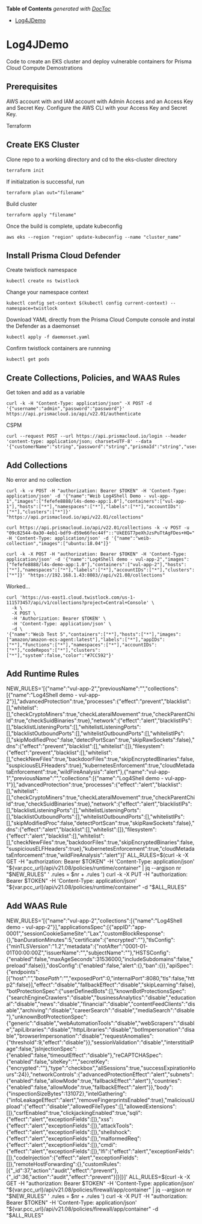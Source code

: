 <!-- START doctoc generated TOC please keep comment here to allow auto update -->
<!-- DON'T EDIT THIS SECTION, INSTEAD RE-RUN doctoc TO UPDATE -->
**Table of Contents**  *generated with [DocToc](https://github.com/thlorenz/doctoc)*

- [Log4JDemo](#log4jdemo)

<!-- END doctoc generated TOC please keep comment here to allow auto update -->

# Log4JDemo
Code to create an EKS cluster and deploy vulnerable containers for Prisma Cloud Compute Demostrations

Prerequisites
-------------

AWS account with and IAM account with Admin Access and an Access Key and Secret Key.  Configure the AWS CLI with your Access Key and Secret Key.

Terraform

Create EKS Cluster
------------------

Clone repo to a working directory and cd to the eks-cluster directory
```
terraform init
```
If initialzation is successful, run
```
terraform plan out="filename"
```
Build cluster
```
terraform apply "filename"
```
Once the build is complete, update kubeconfig
```
aws eks --region "region" update-kubeconfig --name "cluster_name"
```
Install Prisma Cloud Defender
-----------------------------

Create twistlock namespace
```
kubectl create ns twistlock
```
Change your namespace context
```
kubectl config set-context $(kubectl config current-context) --namespace=twistlock
```
Download YAML directly from the Prisma Cloud Compute console and instal the Defender as a daemonset
```
kubectl apply -f daemonset.yaml
```
Confirm twistlock containers are runnning
```
kubectl get pods
```
Create Collections, Policies, and WAAS Rules
--------------------------------------------

Get token and add as a variable
```
curl -k -H "Content-Type: application/json" -X POST -d '{"username":"admin","password":"password"}' https://api.prismacloud.io/api/v22.01/authenticate
```
CSPM  
```
curl --request POST --url https://api.prismacloud.io/login --header 'content-type: application/json; charset=UTF-8' --data '{"customerName":"string","password":"string","prismaId":"string","username":"string"}'
```

Add Collections
---------------

No error and no collection
```
curl -k -v POST -H "authorization: Bearer $TOKEN" -H 'Content-Type: application/json' -d '{"name":"Weib Log4Shell Demo - vul-app-1","images":["fefefe8888/l4s-demo-app:1.0"],"containers":["vul-app-1"],"hosts":["*"],"namespaces":["*"],"labels":["*"],"accountIDs":["*"],"clusters":["*"]}' "https://api.prismacloud.io/api/v22.01/collections"
```
```
curl https://api.prismacloud.io/api/v22.01/collections -k -v POST -u "09c82544-0a30-4eb1-bdf9-d59e66fec44f"::"UkEEGT7peXhJzsPuTtAgFDes+HQ=" -H 'Content-Type: application/json' -d '{"name":"weib-collection","images":["ubuntu:18.04"]}'
```
```
curl -k -X POST -H "authorization: Bearer $TOKEN" -H 'Content-Type: application/json' -d '{"name":"Log4Shell demo - vul-app-2","images":["fefefe8888/l4s-demo-app:1.0"],"containers":["vul-app-2"],"hosts":["*"],"namespaces":["*"],"labels":["*"],"accountIDs":["*"],"clusters":["*"]}' "https://192.168.1.43:8083//api/v21.08/collections"
```
Worked...
```
curl 'https://us-east1.cloud.twistlock.com/us-1-111573457/api/v1/collections?project=Central+Console' \
  -k \
  -X POST \
  -H 'Authorization: Bearer $TOKEN' \
  -H 'Content-Type: application/json' \
  -d \
'{"name":"Weib Test 5","containers":["*"],"hosts":["*"],"images":["amazon/amazon-ecs-agent:latest"],"labels":["*"],"appIDs":["*"],"functions":["*"],"namespaces":["*"],"accountIDs":["*"],"codeRepos":["*"],"clusters":["*"],"system":false,"color":"#7CC592"}'
```

Add Runtime Rules
-----------------

NEW_RULES='[{"name":"vul-app-2","previousName":"","collections":[{"name":"Log4Shell demo - vul-app-2"}],"advancedProtection":true,"processes":{"effect":"prevent","blacklist":[],"whitelist":[],"checkCryptoMiners":true,"checkLateralMovement":true,"checkParentChild":true,"checkSuidBinaries":true},"network":{"effect":"alert","blacklistIPs":[],"blacklistListeningPorts":[],"whitelistListeningPorts":[],"blacklistOutboundPorts":[],"whitelistOutboundPorts":[],"whitelistIPs":[],"skipModifiedProc":false,"detectPortScan":true,"skipRawSockets":false},"dns":{"effect":"prevent","blacklist":[],"whitelist":[]},"filesystem":{"effect":"prevent","blacklist":[],"whitelist":[],"checkNewFiles":true,"backdoorFiles":true,"skipEncryptedBinaries":false,"suspiciousELFHeaders":true},"kubernetesEnforcement":true,"cloudMetadataEnforcement":true,"wildFireAnalysis":"alert"},{"name":"vul-app-1","previousName":"","collections":[{"name":"Log4Shell demo - vul-app-1"}],"advancedProtection":true,"processes":{"effect":"alert","blacklist":[],"whitelist":[],"checkCryptoMiners":true,"checkLateralMovement":true,"checkParentChild":true,"checkSuidBinaries":true},"network":{"effect":"alert","blacklistIPs":[],"blacklistListeningPorts":[],"whitelistListeningPorts":[],"blacklistOutboundPorts":[],"whitelistOutboundPorts":[],"whitelistIPs":[],"skipModifiedProc":false,"detectPortScan":true,"skipRawSockets":false},"dns":{"effect":"alert","blacklist":[],"whitelist":[]},"filesystem":{"effect":"alert","blacklist":[],"whitelist":[],"checkNewFiles":true,"backdoorFiles":true,"skipEncryptedBinaries":false,"suspiciousELFHeaders":true},"kubernetesEnforcement":true,"cloudMetadataEnforcement":true,"wildFireAnalysis":"alert"}]'
ALL_RULES=$(curl -k -X GET -H "authorization: Bearer $TOKEN" -H 'Content-Type: application/json' "${var.pcc_url}/api/v21.08/policies/runtime/container" | jq --argjson nr "$NEW_RULES" ' .rules = $nr + .rules ')
curl -k -X PUT -H "authorization: Bearer $TOKEN" -H 'Content-Type: application/json' "${var.pcc_url}/api/v21.08/policies/runtime/container" -d "$ALL_RULES"

Add WAAS Rule
-------------

NEW_RULES='[{"name":"vul-app-2","collections":[{"name":"Log4Shell demo - vul-app-2"}],"applicationsSpec":[{"appID":"app-0001","sessionCookieSameSite":"Lax","customBlockResponse":{},"banDurationMinutes":5,"certificate":{"encrypted":""},"tlsConfig":{"minTLSVersion":"1.2","metadata":{"notAfter":"0001-01-01T00:00:00Z","issuerName":"","subjectName":""},"HSTSConfig":{"enabled":false,"maxAgeSeconds":31536000,"includeSubdomains":false,"preload":false}},"dosConfig":{"enabled":false,"alert":{},"ban":{}},"apiSpec":{"endpoints":[{"host":"*","basePath":"*","exposedPort":0,"internalPort":8080,"tls":false,"http2":false}],"effect":"disable","fallbackEffect":"disable","skipLearning":false},"botProtectionSpec":{"userDefinedBots":[],"knownBotProtectionsSpec":{"searchEngineCrawlers":"disable","businessAnalytics":"disable","educational":"disable","news":"disable","financial":"disable","contentFeedClients":"disable","archiving":"disable","careerSearch":"disable","mediaSearch":"disable"},"unknownBotProtectionSpec":{"generic":"disable","webAutomationTools":"disable","webScrapers":"disable","apiLibraries":"disable","httpLibraries":"disable","botImpersonation":"disable","browserImpersonation":"disable","requestAnomalies":{"threshold":9,"effect":"disable"}},"sessionValidation":"disable","interstitialPage":false,"jsInjectionSpec":{"enabled":false,"timeoutEffect":"disable"},"reCAPTCHASpec":{"enabled":false,"siteKey":"","secretKey":{"encrypted":""},"type":"checkbox","allSessions":true,"successExpirationHours":24}},"networkControls":{"advancedProtectionEffect":"alert","subnets":{"enabled":false,"allowMode":true,"fallbackEffect":"alert"},"countries":{"enabled":false,"allowMode":true,"fallbackEffect":"alert"}},"body":{"inspectionSizeBytes":131072},"intelGathering":{"infoLeakageEffect":"alert","removeFingerprintsEnabled":true},"maliciousUpload":{"effect":"disable","allowedFileTypes":[],"allowedExtensions":[]},"csrfEnabled":true,"clickjackingEnabled":true,"sqli":{"effect":"alert","exceptionFields":[]},"xss":{"effect":"alert","exceptionFields":[]},"attackTools":{"effect":"alert","exceptionFields":[]},"shellshock":{"effect":"alert","exceptionFields":[]},"malformedReq":{"effect":"alert","exceptionFields":[]},"cmdi":{"effect":"alert","exceptionFields":[]},"lfi":{"effect":"alert","exceptionFields":[]},"codeInjection":{"effect":"alert","exceptionFields":[]},"remoteHostForwarding":{},"customRules":[{"_id":37,"action":"audit","effect":"prevent"},{"_id":36,"action":"audit","effect":"prevent"}]}]}]'
ALL_RULES=$(curl -k -X GET -H "authorization: Bearer $TOKEN" -H 'Content-Type: application/json' "${var.pcc_url}/api/v21.08/policies/firewall/app/container" | jq --argjson nr "$NEW_RULES" ' .rules = $nr + .rules ')
curl -k -X PUT -H "authorization: Bearer $TOKEN" -H 'Content-Type: application/json' "${var.pcc_url}/api/v21.08/policies/firewall/app/container" -d "$ALL_RULES"